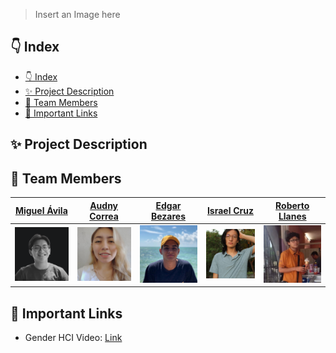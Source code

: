 > Insert an Image here

## 👇 Index

- [👇 Index](#-index)
- [✨ Project Description](#-project-description)
- [👥 Team Members](#-team-members)
- [🔗 Important Links](#-important-links)

## ✨ Project Description

## 👥 Team Members

| [Miguel Ávila](https://github.com/migueravila) | [Audny Correa](https://github.com/Audny738) | [Edgar Bezares](https://github.com/edgarbezares) | [Israel Cruz](https://github.com/VanillaICe-jpg) | [Roberto Llanes](https://github.com/Apoquinto) |
| ---------------------------------------------- | ------------------------------------------- | ------------------------------------------------ | ------------------------------------------------ | ---------------------------------------------- |
| <img src="assets/int1.png" >                   | <img src="assets/int2.png">                 | <img src="assets/int3.png">                      | <img src="assets/int4.png">                      | <img src="assets/int5.png">                    |

## 🔗 Important Links

- Gender HCI Video: [Link](https://www.youtube.com/watch?v=rfJKmPEEbW8)